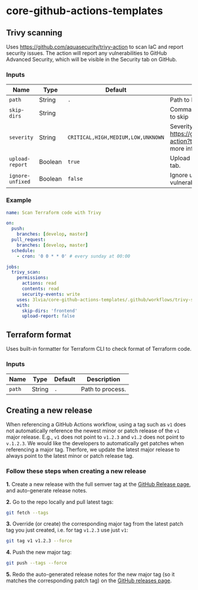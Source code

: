 # core-github-actions-templates

## Trivy scanning

Uses https://github.com/aquasecurity/trivy-action to scan IaC and report security issues.
The action will report any vulnerabilities to GitHub Advanced Security, which will be visible
in the Security tab on GitHub.

### Inputs

| Name             | Type    | Default                            | Description                                                                                                                   |
| ---------------- | ------- | ---------------------------------- | ----------------------------------------------------------------------------------------------------------------------------- |
| `path`           | String  | `.`                                | Path to IaC to scan.                                                                                                          |
| `skip-dirs`      | String  |                                    | Comma-separated list of directories to skip                                                                                   |
| `severity`       | String  | `CRITICAL,HIGH,MEDIUM,LOW,UNKNOWN` | Severity levels to scan for. See https://github.com/aquasecurity/trivy-action?tab=readme-ov-file#inputs for more information. |
| `upload-report`  | Boolean | `true`                             | Upload Trivy report to GitHub Security tab.                                                                                   |
| `ignore-unfixed` | Boolean | `false`                            | Ignore unpatched/unfixed vulnerabilities.                                                                                     |

### Example

```yaml
name: Scan Terraform code with Trivy

on:
  push:
    branches: [develop, master]
  pull_request:
    branches: [develop, master]
  schedule:
    - cron: '0 0 * * 0' # every sunday at 00:00

jobs:
  trivy_scan:
    permissions:
      actions: read
      contents: read
      security-events: write
    uses: 3lvia/core-github-actions-templates/.github/workflows/trivy-scan.yaml@v2
    with:
      skip-dirs: 'frontend'
      upload-report: false
```

## Terraform format

Uses built-in formatter for Terraform CLI to check format of Terraform code.

### Inputs

| Name   | Type   | Default | Description      |
| ------ | ------ | ------- | ---------------- |
| `path` | String | `.`     | Path to process. |

## Creating a new release

When referencing a GitHub Actions workflow, using a tag such as `v1` does not automatically reference the newest minor or patch release of the `v1` major release.
E.g., `v1` does not point to `v1.2.3` and `v1.2` does not point to `v.1.2.3`.
We would like the developers to automatically get patches when referencing a major tag.
Therfore, we update the latest major release to always point to the latest minor or patch release tag.

### Follow these steps when creating a new release

**1.** Create a new release with the full semver tag at the [GitHub Release page](https://github.com/3lvia/core-github-actions-templates/releases/new),
and auto-generate release notes.

**2.** Go to the repo locally and pull latest tags:

```bash
git fetch --tags
```

**3.** Override (or create) the corresponding major tag from the latest patch tag you just created, i.e. for tag `v1.2.3` use just `v1`:

```bash
git tag v1 v1.2.3 --force
```

**4.** Push the new major tag:

```bash
git push --tags --force
```

**5.** Redo the auto-generated release notes for the new major tag (so it matches the corresponding patch tag) on the [GitHub releases page](https://github.com/3lvia/core-github-actions-templates/releases).
